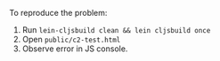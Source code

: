 To reproduce the problem:

1. Run `lein-cljsbuild clean && lein cljsbuild once`
2. Open `public/c2-test.html`
3. Observe error in JS console.
